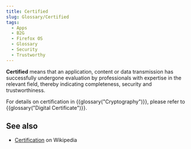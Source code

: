 ```yaml
---
title: Certified
slug: Glossary/Certified
tags:
  - Apps
  - B2G
  - Firefox OS
  - Glossary
  - Security
  - Trustworthy
---
```


**Certified** means that an application, content or data transmission has successfully undergone evaluation by professionals with expertise in the relevant field, thereby indicating completeness, security and trustworthiness.

For details on certification in {{glossary("Cryptography")}}, please refer to {{glossary("Digital Certificate")}}.

## See also

- [Certification](<https://en.wikipedia.org/wiki/Professional_certification_(computer_technology)#Information_systems_security>) on Wikipedia
